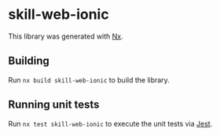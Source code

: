 # skill-web-ionic

This library was generated with [Nx](https://nx.dev).

## Building

Run `nx build skill-web-ionic` to build the library.

## Running unit tests

Run `nx test skill-web-ionic` to execute the unit tests via [Jest](https://jestjs.io).
